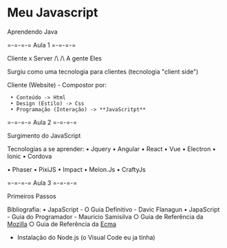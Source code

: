# Meu Javascript
 Aprendendo Java

 =-=-=-= Aula 1 =-=-=-=

 Cliente x Server
    /\        /\ 
  A gente    Eles

 Surgiu como uma tecnologia para clientes (tecnologia "client side")

  Cliente (Website) - Compostor por:

     • Conteúdo -> Html
     • Design (Estilo) -> Css
     • Programação (Interação) -> **JavaScritpt**

 =-=-=-= Aula 2 =-=-=-=
 
 Surgimento do JavaScript

 Tecnologias a se aprender:
 • Jquery • Angular • React • Vue • Electron • Ionic • Cordova

 • Phaser • PixiJS • Impact • Melon.Js • CraftyJs

 =-=-=-= Aula 3 =-=-=-=

 Primeiros Passos

 Bibliografia:
  • JapaScript - O Guia Definitivo - Davic Flanagun
  • JapaScript - Guia do Programador - Mauricio Samisilva
  ○ Guia de Referência da [Mozilla](https://developer.mozilla.org/pt-BR/)
  ○ Guia de Referência da [Ecma](https://www.ecma-international.org/)

- Instalação do Node.js (o Visual Code eu ja tinha)